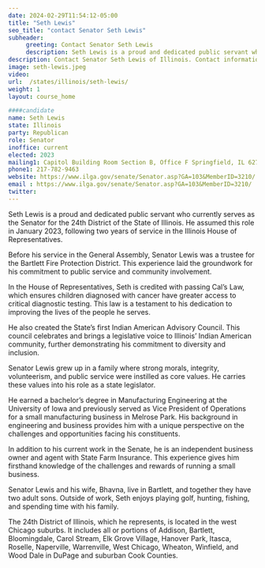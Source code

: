 ```yaml
---
date: 2024-02-29T11:54:12-05:00
title: "Seth Lewis"
seo_title: "contact Senator Seth Lewis"
subheader:
     greeting: Contact Senator Seth Lewis
     description: Seth Lewis is a proud and dedicated public servant who currently serves as the Senator for the 24th District of the State of Illinois. He assumed this role in January 2023, following two years of service in the Illinois House of Representatives.
description: Contact Senator Seth Lewis of Illinois. Contact information for Seth Lewis includes email address, phone number, and mailing address.
image: seth-lewis.jpeg
video:
url:  /states/illinois/seth-lewis/
weight: 1
layout: course_home

####candidate
name: Seth Lewis
state: Illinois
party: Republican
role: Senator
inoffice: current
elected: 2023
mailing1: Capitol Building Room Section B, Office F Springfield, IL 62706
phone1: 217-782-9463
website: https://www.ilga.gov/senate/Senator.asp?GA=103&MemberID=3210/
email : https://www.ilga.gov/senate/Senator.asp?GA=103&MemberID=3210/
twitter:
---
```


Seth Lewis is a proud and dedicated public servant who currently serves as the Senator for the 24th District of the State of Illinois. He assumed this role in January 2023, following two years of service in the Illinois House of Representatives.

Before his service in the General Assembly, Senator Lewis was a trustee for the Bartlett Fire Protection District. This experience laid the groundwork for his commitment to public service and community involvement.

In the House of Representatives, Seth is credited with passing Cal’s Law, which ensures children diagnosed with cancer have greater access to critical diagnostic testing. This law is a testament to his dedication to improving the lives of the people he serves.

He also created the State’s first Indian American Advisory Council. This council celebrates and brings a legislative voice to Illinois’ Indian American community, further demonstrating his commitment to diversity and inclusion.

Senator Lewis grew up in a family where strong morals, integrity, volunteerism, and public service were instilled as core values. He carries these values into his role as a state legislator.

He earned a bachelor’s degree in Manufacturing Engineering at the University of Iowa and previously served as Vice President of Operations for a small manufacturing business in Melrose Park. His background in engineering and business provides him with a unique perspective on the challenges and opportunities facing his constituents.

In addition to his current work in the Senate, he is an independent business owner and agent with State Farm Insurance. This experience gives him firsthand knowledge of the challenges and rewards of running a small business.

Senator Lewis and his wife, Bhavna, live in Bartlett, and together they have two adult sons. Outside of work, Seth enjoys playing golf, hunting, fishing, and spending time with his family.

The 24th District of Illinois, which he represents, is located in the west Chicago suburbs. It includes all or portions of Addison, Bartlett, Bloomingdale, Carol Stream, Elk Grove Village, Hanover Park, Itasca, Roselle, Naperville, Warrenville, West Chicago, Wheaton, Winfield, and Wood Dale in DuPage and suburban Cook Counties.
